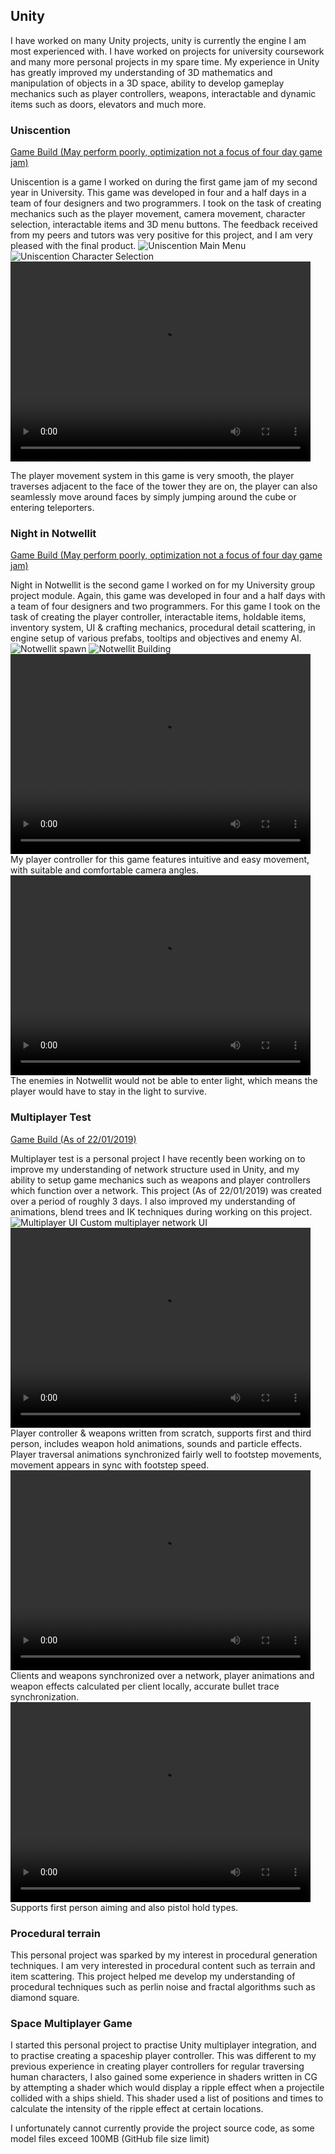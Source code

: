 ## Unity

I have worked on many Unity projects, unity is currently the engine I am most experienced with. I have worked on projects for university coursework and many more personal projects in my spare time. My experience in Unity has greatly improved my understanding of 3D mathematics and manipulation of objects in a 3D space, ability to develop gameplay mechanics such as player controllers, weapons, interactable and dynamic items such as doors, elevators and much more.

### Uniscention
[Game Build (May perform poorly, optimization not a focus of four day game jam)](https://github.com/dhog10/portfolio/blob/master/builds/Uniscention.zip)

Uniscention is a game I worked on during the first game jam of my second year in University. This game was developed in four and a half days in a team of four designers and two programmers. I took on the task of creating mechanics such as the player movement, camera movement, character selection, interactable items and 3D menu buttons. The feedback received from my peers and tutors was very positive for this project, and I am very pleased with the final product.
![Uniscention Main Menu](images/uniscention_menu.jpg)
![Uniscention Character Selection](images/uniscention_menu2.png)
<video width="480" height="320" controls="controls">
  <source src="images/uniscention_player.mp4" type="video/mp4">
</video>

The player movement system in this game is very smooth, the player traverses adjacent to the face of the tower they are on, the player can also seamlessly move around faces by simply jumping around the cube or entering teleporters.

### Night in Notwellit
[Game Build (May perform poorly, optimization not a focus of four day game jam)](https://github.com/dhog10/portfolio/blob/master/builds/NightInNotwellit.zip)

Night in Notwellit is the second game I worked on for my University group project module. Again, this game was developed in four and a half days with a team of four designers and two programmers. For this game I took on the task of creating the player controller, interactable items, holdable items, inventory system, UI & crafting mechanics, procedural detail scattering, in engine setup of various prefabs, tooltips and objectives and enemy AI.
![Notwellit spawn](images/notwellit1.jpg)
![Notwellit Building](images/notwellit2.jpg)
<video width="480" height="320" controls="controls">
  <source src="images/notwellit_player.mp4" type="video/mp4">
</video>
My player controller for this game features intuitive and easy movement, with suitable and comfortable camera angles.
<video width="480" height="320" controls="controls">
  <source src="images/notwellit_enemies.mp4" type="video/mp4">
</video>
The enemies in Notwellit would not be able to enter light, which means the player would have to stay in the light to survive.

### Multiplayer Test
[Game Build (As of 22/01/2019)](https://github.com/dhog10/portfolio/blob/master/builds/MultiplayerTest.zip)

Multiplayer test is a personal project I have recently been working on to improve my understanding of network structure used in Unity, and my ability to setup game mechanics such as weapons and player controllers which function over a network. This project (As of 22/01/2019) was created over a period of roughly 3 days. I also improved my understanding of animations, blend trees and IK techniques during working on this project.
![Multiplayer UI](images/mptest1.png)
Custom multiplayer network UI
<video width="480" height="320" controls="controls">
  <source src="images/mptest_shooting.mp4" type="video/mp4">
</video>
Player controller & weapons written from scratch, supports first and third person, includes weapon hold animations, sounds and particle effects. Player traversal animations synchronized fairly well to footstep movements, movement appears in sync with footstep speed.
<video width="480" height="320" controls="controls">
  <source src="images/mptest_client.mp4" type="video/mp4">
</video>
Clients and weapons synchronized over a network, player animations and weapon effects calculated per client locally, accurate bullet trace synchronization.
<video width="480" height="320" controls="controls">
  <source src="images/mptest_pistol.mp4" type="video/mp4">
</video>
Supports first person aiming and also pistol hold types.

### Procedural terrain
This personal project was sparked by my interest in procedural generation techniques. I am very interested in procedural content such as terrain and item scattering. This project helped me develop my understanding of procedural techniques such as perlin noise and fractal algorithms such as diamond square.

### Space Multiplayer Game
I started this personal project to practise Unity multiplayer integration, and to practise creating a spaceship player controller. This was different to my previous experience in creating player controllers for regular traversing human characters, I also gained some experience in shaders written in CG by attempting a shader which would display a ripple effect when a projectile collided with a ships shield. This shader used a list of positions and times to calculate the intensity of the ripple effect at certain locations.

I unfortunately cannot currently provide the project source code, as some model files exceed 100MB (GitHub file size limit)
